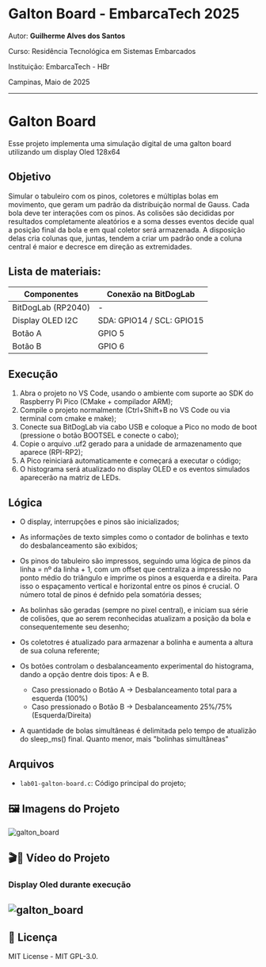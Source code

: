
# Galton Board - EmbarcaTech 2025

Autor: **Guilherme Alves dos Santos**

Curso: Residência Tecnológica em Sistemas Embarcados

Instituição: EmbarcaTech - HBr

Campinas, Maio de 2025

---

<!-- INSIRA O CONTEÚDO DO SEU README AQUI! -->
# Galton Board

Esse projeto implementa uma simulação digital de uma galton board utilizando um display Oled 128x64 

## Objetivo

Simular o tabuleiro com os pinos, coletores e múltiplas bolas em movimento, que geram um padrão da distribuição normal de Gauss. Cada bola deve ter interações com os pinos. As colisões são decididas por resultados completamente aleatórios e a soma desses eventos decide qual a posição final da bola e em qual coletor será armazenada. A disposição delas cria colunas que, juntas, tendem a criar um padrão onde a coluna central é maior e decresce em direção as extremidades.



##  Lista de materiais: 

| Componentes                    | Conexão na BitDogLab     |
|-------------------------------|---------------------------|
| BitDogLab (RP2040)            | -                         |
| Display OLED I2C              | SDA: GPIO14 / SCL: GPIO15 |
| Botão A                       | GPIO 5                    |
| Botão B                       | GPIO 6                    |


## Execução

1. Abra o projeto no VS Code, usando o ambiente com suporte ao SDK do Raspberry Pi Pico (CMake + compilador ARM);
2. Compile o projeto normalmente (Ctrl+Shift+B no VS Code ou via terminal com cmake e make);
3. Conecte sua BitDogLab via cabo USB e coloque a Pico no modo de boot (pressione o botão BOOTSEL e conecte o cabo);
4. Copie o arquivo .uf2 gerado para a unidade de armazenamento que aparece (RPI-RP2);
5. A Pico reiniciará automaticamente e começará a executar o código;
6. O histograma será atualizado no display OLED e os eventos simulados aparecerão na matriz de LEDs.

## Lógica

- O display, interrupções e pinos são inicializados;

- As informações de texto simples como o contador de bolinhas e texto do desbalanceamento são exibidos;

- Os pinos do tabuleiro são impressos, seguindo uma lógica de pinos da linha = nº da linha + 1, com um offset que centraliza a impressão no ponto médio do triângulo e imprime os pinos a esquerda e a direita. Para isso o espaçamento vertical e horizontal entre os pinos é crucial. O número total de pinos é defnido pela somatória desses;

- As bolinhas são geradas (sempre no pixel central), e iniciam sua série de colisões, que ao serem reconhecidas atualizam a posição da bola e consequentemente seu desenho;

- Os coletotres é atualizado para armazenar a bolinha e aumenta a altura de sua coluna referente;

- Os botões controlam o desbalanceamento experimental do histograma, dando a opção dentre dois tipos: A e B.
    - Caso pressionado o Botão A -> Desbalanceamento total para a esquerda (100%)
    - Caso pressionado o Botão B -> Desbalanceamento 25%/75% (Esquerda/Direita) 

- A quantidade de bolas simultâneas é delimitada pelo tempo de atualizão do sleep_ms() final. Quanto menor, mais "bolinhas simultâneas"


##  Arquivos

- `lab01-galton-board.c`: Código principal do projeto;

## 🖼️ Imagens do Projeto
![galton_board](./imagem/imagem_galton_board.jpeg)

## 🎬​🎥​ Vídeo do Projeto
### Display Oled durante execução
![galton_board](./video/GifMaker_20250509183308377.gif)
---

## 📜 Licença
MIT License - MIT GPL-3.0.

